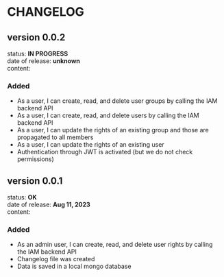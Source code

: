 # CHANGELOG
## version 0.0.2
status: **IN PROGRESS**<br>
date of release: **unknown**<br>
content:
### Added ###
* As a user, I can create, read, and delete user groups by calling the IAM backend API
* As a user, I can create, read, and delete users by calling the IAM backend API
* As a user, I can update the rights of an existing group and those are propagated to all members
* As a user, I can update the rights of an existing user
* Authentication through JWT is activated (but we do not check permissions)
## version 0.0.1
status: **OK**<br>
date of release: **Aug 11, 2023**<br>
content:
### Added ###
* As an admin user, I can create, read, and delete user rights by calling the IAM backend API
* Changelog file was created
* Data is saved in a local mongo database

